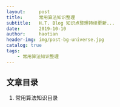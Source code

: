 ```yaml
---
layout:     post
title:      常用算法知识整理
subtitle:   H.T. Blog 知识点整理持续更新...
date:       2019-10-10
author:     haotian
header-img: img/post-bg-universe.jpg
catalog: true
tags:
    - 常用算法知识整理
---
```


## 文章目录
1. 常用算法知识目录

